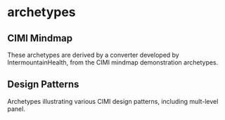 archetypes
==========

CIMI Mindmap
------------
These archetypes are derived by a converter developed by IntermountainHealth, from the CIMI mindmap demonstration archetypes.

Design Patterns
---------------
Archetypes illustrating various CIMI design patterns, including mult-level panel.
